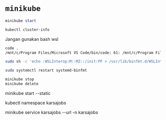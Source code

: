 # `minikube`

```powershell
minikube start
```

```bash
kubectl cluster-info
```

Jangan gunakan bash wsl


```bash
code .
/mnt/c/Program Files/Microsoft VS Code/bin/code: 61: /mnt/c/Program Files/Microsoft VS Code/Code.exe: Exec format error
```

```bash
sudo sh -c 'echo :WSLInterop:M::MZ::/init:PF > /usr/lib/binfmt.d/WSLInterop.conf'
```

```bash
sudo systemctl restart systemd-binfmt
```

```bash
minikube stop
minikube delete
```

minikube start --static


kubectl namespace karsajobs

minikube service karsajobs --url -n karsajobs